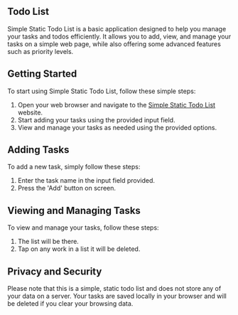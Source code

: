 ## Todo List

Simple Static Todo List is a basic application designed to help you manage your tasks and todos efficiently. It allows you to add, view, and manage your tasks on a simple web page, while also offering some advanced features such as priority levels.

## Getting Started

To start using Simple Static Todo List, follow these simple steps:

1. Open your web browser and navigate to the [Simple Static Todo List](https://www.simple-static-todo-list.com) website.
2. Start adding your tasks using the provided input field.
3. View and manage your tasks as needed using the provided options.

## Adding Tasks

To add a new task, simply follow these steps:

1. Enter the task name in the input field provided.
2. Press the 'Add' button on screen.

## Viewing and Managing Tasks

To view and manage your tasks, follow these steps:

1. The list will be there.
2. Tap on any work in a list it will be deleted.

## Privacy and Security

Please note that this is a simple, static todo list and does not store any of your data on a server. Your tasks are saved locally in your browser and will be deleted if you clear your browsing data.

